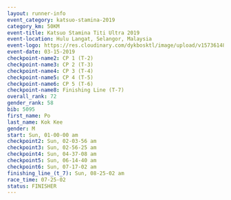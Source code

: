 ```yaml
---
layout: runner-info 
event_category: katsuo-stamina-2019 
category_km: 50KM 
event-title: Katsuo Stamina Titi Ultra 2019 
event-location: Hulu Langat, Selangor, Malaysia 
event-logo: https://res.cloudinary.com/dykbosktl/image/upload/v1573614825/Logo/Logo_p7ft6n.png
event-date: 03-15-2019 
checkpoint-name2: CP 1 (T-2) 
checkpoint-name3: CP 2 (T-3) 
checkpoint-name4: CP 3 (T-4) 
checkpoint-name5: CP 4 (T-5) 
checkpoint-name6: CP 5 (T-6) 
checkpoint-name8: Finishing Line (T-7) 
overall_rank: 72
gender_rank: 58
bib: 5095
first_name: Po
last_name: Kok Kee
gender: M
start: Sun, 01-00-00 am
checkpoint2: Sun, 02-03-56 am
checkpoint3: Sun, 02-56-25 am
checkpoint4: Sun, 04-37-08 am
checkpoint5: Sun, 06-14-40 am
checkpoint6: Sun, 07-17-02 am
finishing_line_(t_7): Sun, 08-25-02 am
race_time: 07-25-02
status: FINISHER
---
```

